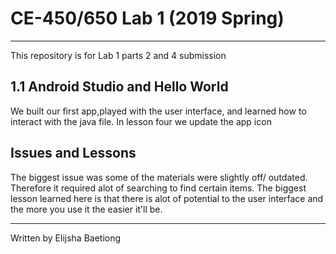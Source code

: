 # CE-450/650 Lab 1 (2019 Spring)
---
This repository is for Lab 1 parts 2 and 4 submission
 
## 1.1 Android Studio and Hello World
 
We built our first app,played with the user interface, and learned how to interact with the java file.
In lesson four we update the app icon
 
## Issues and Lessons
 
The biggest issue was some of the materials were slightly off/ outdated. Therefore it required
alot of searching to find certain items. The biggest lesson learned here is that there is alot
of potential to the user interface and the more you use it the easier it'll be.
 
 
---
Written by Elijsha Baetiong
